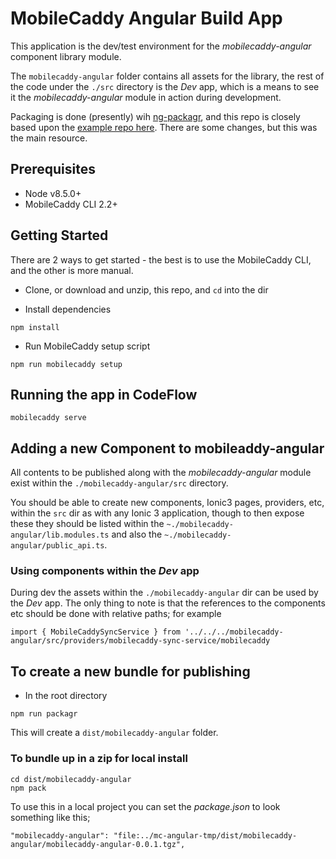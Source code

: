 # MobileCaddy Angular Build App

This application is the dev/test environment for the _mobilecaddy-angular_ component library module.

The `mobilecaddy-angular` folder contains all assets for the library, the rest of the code under the `./src` directory is the _Dev_ app, which is a means to see it the _mobilecaddy-angular_ module in action during development.

Packaging is done (presently) wih [ng-packagr](https://github.com/dherges/ng-packagr), and this repo is closely based upon the [example repo here](https://github.com/dherges/ng-packaged). There are some changes, but this was the main resource.

## Prerequisites

- Node v8.5.0+
- MobileCaddy CLI 2.2+

## Getting Started

There are 2 ways to get started - the best is to use the MobileCaddy CLI, and the other is more manual.

- Clone, or download and unzip, this repo, and `cd` into the dir

- Install dependencies

```
npm install
```

- Run MobileCaddy setup script

```
npm run mobilecaddy setup
```

## Running the app in CodeFlow

```
mobilecaddy serve
```

## Adding a new Component to mobileaddy-angular

All contents to be published along with the _mobilecaddy-angular_ module exist within the `./mobilecaddy-angular/src` directory.

You should be able to create new components, Ionic3 pages, providers, etc, within the `src` dir as with any Ionic 3 application, though to then expose these they should be listed within the `~./mobilecaddy-angular/lib.modules.ts` and also the `~./mobilecaddy-angular/public_api.ts`.

### Using components within the _Dev_ app

During dev the assets within the `./mobilecaddy-angular` dir can be used by the _Dev_ app. The only thing to note is that the references to the components etc should be done with relative paths; for example

```
import { MobileCaddySyncService } from '../../../mobilecaddy-angular/src/providers/mobilecaddy-sync-service/mobilecaddy
```

## To create a new bundle for publishing

- In the root directory

```
npm run packagr
```

This will create a `dist/mobilecaddy-angular` folder.

### To bundle up in a zip for local install

```
cd dist/mobilecaddy-angular
npm pack
```

To use this in a local project you can set the _package.json_ to look something like this;

```
"mobilecaddy-angular": "file:../mc-angular-tmp/dist/mobilecaddy-angular/mobilecaddy-angular-0.0.1.tgz",
```
